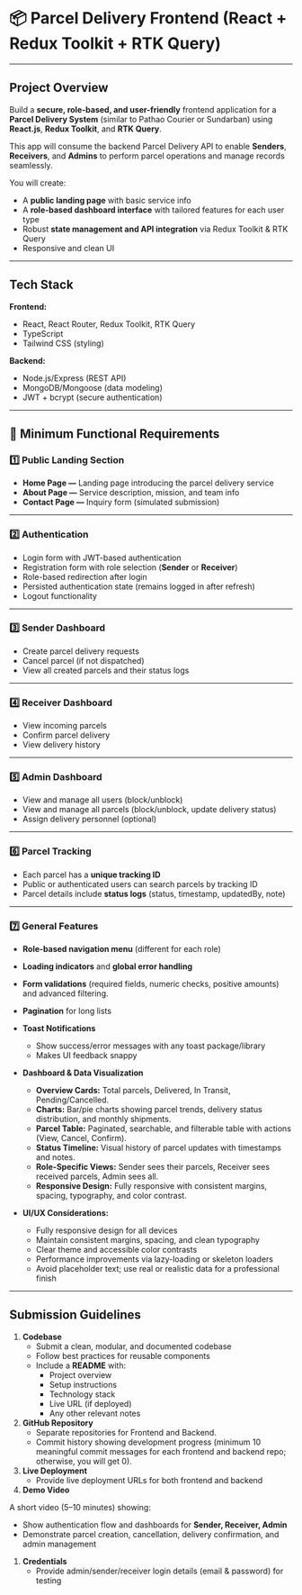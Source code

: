 # **📦 Parcel Delivery Frontend (React + Redux Toolkit + RTK Query)**

---

## **Project Overview**

Build a **secure, role-based, and user-friendly** frontend application for a **Parcel Delivery System** (similar to Pathao Courier or Sundarban) using **React.js**, **Redux Toolkit**, and **RTK Query**.

This app will consume the backend Parcel Delivery API to enable **Senders**, **Receivers**, and **Admins** to perform parcel operations and manage records seamlessly.

You will create:

- A **public landing page** with basic service info
- A **role-based dashboard interface** with tailored features for each user type
- Robust **state management and API integration** via Redux Toolkit & RTK Query
- Responsive and clean UI

---

## **Tech Stack**

**Frontend:**

- React, React Router, Redux Toolkit, RTK Query
- TypeScript
- Tailwind CSS (styling)

**Backend:**

- Node.js/Express (REST API)
- MongoDB/Mongoose (data modeling)
- JWT + bcrypt (secure authentication)

---

## **📌 Minimum Functional Requirements**

### **1️⃣ Public Landing Section**

- **Home Page —** Landing page introducing the parcel delivery service
- **About Page —** Service description, mission, and team info
- **Contact Page —** Inquiry form (simulated submission)

---

### **2️⃣ Authentication**

- Login form with JWT-based authentication
- Registration form with role selection (**Sender** or **Receiver**)
- Role-based redirection after login
- Persisted authentication state (remains logged in after refresh)
- Logout functionality

---

### **3️⃣ Sender Dashboard**

- Create parcel delivery requests
- Cancel parcel (if not dispatched)
- View all created parcels and their status logs

---

### **4️⃣ Receiver Dashboard**

- View incoming parcels
- Confirm parcel delivery
- View delivery history

---

### **5️⃣ Admin Dashboard**

- View and manage all users (block/unblock)
- View and manage all parcels (block/unblock, update delivery status)
- Assign delivery personnel (optional)

---

### **6️⃣ Parcel Tracking**

- Each parcel has a **unique tracking ID**
- Public or authenticated users can search parcels by tracking ID
- Parcel details include **status logs** (status, timestamp, updatedBy, note)

---

### **7️⃣ General Features**

- **Role-based navigation menu** (different for each role)
- **Loading indicators** and **global error handling**
- **Form validations** (required fields, numeric checks, positive amounts) and advanced filtering.
- **Pagination** for long lists
- **Toast Notifications**
  - Show success/error messages with any toast package/library
  - Makes UI feedback snappy
- **Dashboard & Data Visualization**

  - **Overview Cards:** Total parcels, Delivered, In Transit, Pending/Cancelled.
  - **Charts:** Bar/pie charts showing parcel trends, delivery status distribution, and monthly shipments.
  - **Parcel Table:** Paginated, searchable, and filterable table with actions (View, Cancel, Confirm).
  - **Status Timeline:** Visual history of parcel updates with timestamps and notes.
  - **Role-Specific Views:** Sender sees their parcels, Receiver sees received parcels, Admin sees all.
  - **Responsive Design:** Fully responsive with consistent margins, spacing, typography, and color contrast.

- **UI/UX Considerations:**
  - Fully responsive design for all devices
  - Maintain consistent margins, spacing, and clean typography
  - Clear theme and accessible color contrasts
  - Performance improvements via lazy-loading or skeleton loaders
  - Avoid placeholder text; use real or realistic data for a professional finish

---

## **Submission Guidelines**

1. **Codebase**
   - Submit a clean, modular, and documented codebase
   - Follow best practices for reusable components
   - Include a **README** with:
     - Project overview
     - Setup instructions
     - Technology stack
     - Live URL (if deployed)
     - Any other relevant notes
2. **GitHub Repository**
   - Separate repositories for Frontend and Backend.
   - Commit history showing development progress (minimum 10 meaningful commit messages for each frontend and backend repo; otherwise, you will get 0).
3. **Live Deployment**
   - Provide live deployment URLs for both frontend and backend
4. **Demo Video**

A short video (5–10 minutes) showing:

- Show authentication flow and dashboards for **Sender, Receiver, Admin**
- Demonstrate parcel creation, cancellation, delivery confirmation, and admin management

1. **Credentials**
   - Provide admin/sender/receiver login details (email & password) for testing

